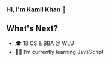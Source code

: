 

### Hi, I'm Kamil Khan 👋

## What's Next?
* 🎓 1B CS & BBA @ WLU
* 👨‍💻 I’m currently learning JavaScript
